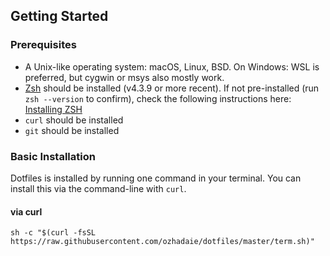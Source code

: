 
## Getting Started

### Prerequisites

* A Unix-like operating system: macOS, Linux, BSD. On Windows: WSL is preferred, but cygwin or msys also mostly work.
* [Zsh](https://www.zsh.org) should be installed (v4.3.9 or more recent). If not pre-installed (run `zsh --version` to confirm), check the following instructions here: [Installing ZSH](https://github.com/robbyrussell/oh-my-zsh/wiki/Installing-ZSH)
* `curl` should be installed
* `git` should be installed

### Basic Installation

Dotfiles is installed by running one command in your terminal. You can install this via the command-line with `curl`.

#### via curl

```shell
sh -c "$(curl -fsSL https://raw.githubusercontent.com/ozhadaie/dotfiles/master/term.sh)"
```
